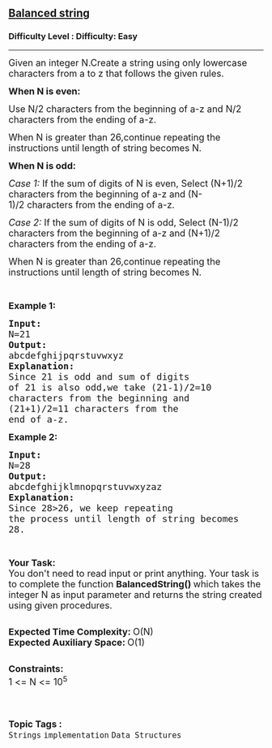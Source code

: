 <h2><a href="https://www.geeksforgeeks.org/problems/balanced-string1627/1?page=2&category=Strings&status=unsolved,attempted&sortBy=accuracy">Balanced string</a></h2><h3>Difficulty Level : Difficulty: Easy</h3><hr><div class="problems_problem_content__Xm_eO"><p><span style="font-size:18px">Given an integer N.Create a string using only lowercase characters from a to z that follows the given rules.</span></p>

<p><span style="font-size:18px"><strong>When N is even:</strong></span></p>

<p><span style="font-size:18px">Use N/2 characters from the beginning&nbsp;of a-z and N/2 characters from the ending of a-z.</span></p>

<p><span style="font-size:18px">When N is greater than 26,continue repeating the instructions until length of string becomes N.</span></p>

<p><span style="font-size:18px"><strong>When N is odd:</strong></span></p>

<p><span style="font-size:18px"><em>Case 1:</em> If the sum of digits of N is even, Select (N+1)/2 characters from the beginning of a-z and (N-1)/2&nbsp;characters from the ending of a-z.</span></p>

<p><span style="font-size:18px"><em>Case 2:</em> If the sum of digits of N is odd, Select (N-1)/2 characters from the beginning of a-z and (N+1)/2 characters from the ending of a-z.</span></p>

<p><span style="font-size:18px">When N is greater than 26,continue repeating the instructions until length of string becomes N.</span></p>

<p>&nbsp;</p>

<p><span style="font-size:18px"><strong>Example 1:</strong></span></p>

<pre><span style="font-size:18px"><strong>Input:</strong> 
N=21
<strong>Output:</strong> 
abcdefghijpqrstuvwxyz
<strong>Explanation:
</strong>Since 21 is odd and sum of digits
of 21 is also odd,we take (21-1)/2=10 
characters from the beginning and 
(21+1)/2=11 characters from the 
end of a-z.</span></pre>

<p><span style="font-size:18px"><strong>Example 2:</strong></span><span style="font-size:18px"><strong> </strong></span></p>

<pre><span style="font-size:18px"><strong>Input:
</strong>N=28 </span><span style="font-size:18px"><strong>
Output:</strong> 
abcdefghijklmnopqrstuvwxyzaz
<strong>Explanation:</strong> 
Since 28&gt;26, we keep repeating 
the process until length of string becomes 
28.</span></pre>

<p>&nbsp;</p>

<p><span style="font-size:18px"><strong>Your Task:</strong><br>
You don't need to read input or print anything. Your task is to complete the function <strong>BalancedString()&nbsp;</strong>which takes the integer N&nbsp;as input parameter&nbsp;and returns the string created using given procedures.</span><br>
&nbsp;</p>

<p><span style="font-size:18px"><strong>Expected Time Complexity:&nbsp;</strong>O(N)<br>
<strong>Expected Auxiliary Space:&nbsp;</strong>O(1)</span><br>
&nbsp;</p>

<p><span style="font-size:18px"><strong>Constraints:</strong><br>
1 &lt;= N &lt;= 10<sup>5</sup></span><br>
&nbsp;</p>
</div><br><p><span style=font-size:18px><strong>Topic Tags : </strong><br><code>Strings</code>&nbsp;<code>implementation</code>&nbsp;<code>Data Structures</code>&nbsp;